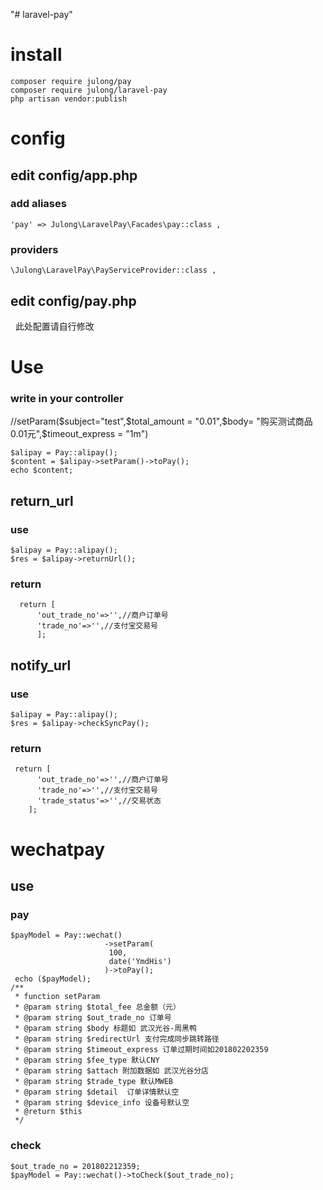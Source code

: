 "# laravel-pay" 
# install  
    composer require julong/pay   
    composer require julong/laravel-pay  
    php artisan vendor:publish  
# config  
## edit config/app.php  
### add aliases   
    'pay' => Julong\LaravelPay\Facades\pay::class ,
### providers  
    \Julong\LaravelPay\PayServiceProvider::class , 
## edit config/pay.php  
   此处配置请自行修改   
# Use   
### write in your controller
//setParam($subject="test",$total_amount =  "0.01",$body= "购买测试商品0.01元",$timeout_express = "1m")   

    $alipay = Pay::alipay();   
    $content = $alipay->setParam()->toPay();   
    echo $content;   
## return_url    
### use   
    $alipay = Pay::alipay();   
    $res = $alipay->returnUrl();   
### return   
      return [
          'out_trade_no'=>'',//商户订单号
          'trade_no'=>'',//支付宝交易号
          ];

## notify_url    
### use   
    $alipay = Pay::alipay();   
    $res = $alipay->checkSyncPay();   
### return     
     return [  
          'out_trade_no'=>'',//商户订单号  
          'trade_no'=>'',//支付宝交易号  
          'trade_status'=>'',//交易状态  
        ];    
 
# wechatpay   
## use  
### pay
    $payModel = Pay::wechat()
                         ->setParam(
                          100,
                          date('YmdHis')
                         )->toPay();
     echo ($payModel);
    /**
     * function setParam
     * @param string $total_fee 总金额（元）
     * @param string $out_trade_no 订单号
     * @param string $body 标题如 武汉光谷-周黑鸭
     * @param string $redirectUrl 支付完成同步跳转路径
     * @param string $timeout_express 订单过期时间如201802202359
     * @param string $fee_type 默认CNY
     * @param string $attach 附加数据如 武汉光谷分店
     * @param string $trade_type 默认MWEB
     * @param string $detail  订单详情默认空
     * @param string $device_info 设备号默认空
     * @return $this
     */
     
### check
    $out_trade_no = 201802212359;
    $payModel = Pay::wechat()->toCheck($out_trade_no);
